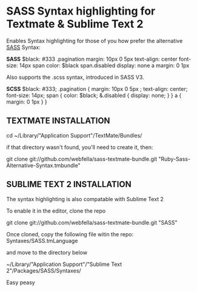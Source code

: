 SASS Syntax highlighting for Textmate & Sublime Text 2
=======================================

Enables Syntax highlighting for those of you how prefer the alternative [SASS](http://sass-lang.com/) Syntax:

**SASS**
    $black: #333
    .pagination
      margin: 10px 0 5px
      text-align: center
      font-size: 14px
      span
        color: $black
      span.disabled
        display: none
      a 
        margin: 0 1px

Also supports the .scss syntax, introduced in SASS V3.

**SCSS**
    $black: #333;
    .pagination {
      margin: 10px 0 5px ;
      text-align: center;
      font-size: 14px;
      span {
        color: $black;
        &.disabled {
          display: none;
        }
      }
      a {
        margin: 0 1px
      }
    }

TEXTMATE INSTALLATION
------------------------------------

cd ~/Library/"Application Support"/TextMate/Bundles/

if that directory wasn't found, you'll need to create it, then:

git clone git://github.com/webfella/sass-textmate-bundle.git "Ruby-Sass-Alternative-Syntax.tmbundle"

SUBLIME TEXT 2 INSTALLATION
------------------------------------

The syntax highlighting is also compatable with Sublime Text 2

To enable it in the editor, clone the repo

git clone git://github.com/webfella/sass-textmate-bundle.git "SASS"

Once cloned, copy the following file witin the repo: Syntaxes/SASS.tmLanguage

and move to the directory below

~/Library/"Application Support"/"Sublime Text 2"/Packages/SASS/Syntaxes/

Easy peasy